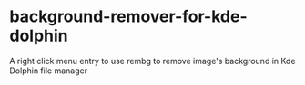 # background-remover-for-kde-dolphin
A right click menu entry to use rembg to remove image's background in Kde Dolphin file manager
